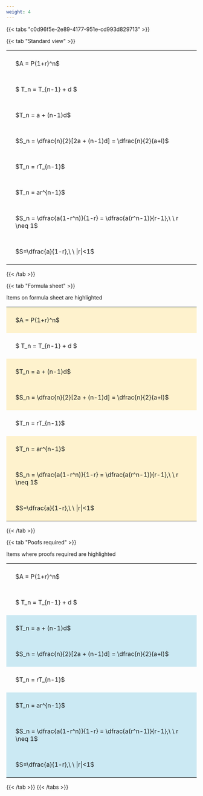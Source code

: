 ```yaml
---
weight: 4
---
```


{{< tabs "c0d96f5e-2e89-4177-951e-cd993d829713" >}}

{{< tab "Standard view" >}}

<style type="text/css">
#T_db45c th.col_heading {
  text-align: left;
  font-size: 1em;
}
#T_db45c td {
  text-align: left;
  font-size: 1em;
  padding: 1.5em;
}
</style>
<table id="T_db45c">
  <thead>
  </thead>
  <tbody>
    <tr>
      <td id="T_db45c_row0_col0" class="data row0 col0" >$A = P(1+r)^n$</td>
    </tr>
    <tr>
      <td id="T_db45c_row1_col0" class="data row1 col0" >$ T_n = T_{n-1} + d $</td>
    </tr>
    <tr>
      <td id="T_db45c_row2_col0" class="data row2 col0" >$T_n = a + (n-1)d$</td>
    </tr>
    <tr>
      <td id="T_db45c_row3_col0" class="data row3 col0" >$S_n = \dfrac{n}{2}[2a + (n-1)d] = \dfrac{n}{2}(a+l)$</td>
    </tr>
    <tr>
      <td id="T_db45c_row4_col0" class="data row4 col0" >$T_n = rT_{n-1}$</td>
    </tr>
    <tr>
      <td id="T_db45c_row5_col0" class="data row5 col0" >$T_n = ar^{n-1}$</td>
    </tr>
    <tr>
      <td id="T_db45c_row6_col0" class="data row6 col0" >$S_n = \dfrac{a(1-r^n)}{1-r} = \dfrac{a(r^n-1)}{r-1},\ \  r \neq 1$</td>
    </tr>
    <tr>
      <td id="T_db45c_row7_col0" class="data row7 col0" >$S=\dfrac{a}{1-r},\ \ |r|<1$</td>
    </tr>
  </tbody>
</table>
{{< /tab >}}

{{< tab "Formula sheet" >}}

Items on formula sheet are highlighted 
<br>
<style type="text/css">
#T_16be1 th.col_heading {
  text-align: left;
  font-size: 1em;
}
#T_16be1 td {
  text-align: left;
  font-size: 1em;
  padding: 1.5em;
}
#T_16be1_row0_col0, #T_16be1_row2_col0, #T_16be1_row3_col0, #T_16be1_row5_col0, #T_16be1_row6_col0, #T_16be1_row7_col0 {
  background-color: rgba(255,194,10, 0.2);
}
#T_16be1_row1_col0, #T_16be1_row4_col0 {
  background-color: rgba(0,0,0,0);
}
</style>
<table id="T_16be1">
  <thead>
  </thead>
  <tbody>
    <tr>
      <td id="T_16be1_row0_col0" class="data row0 col0" >$A = P(1+r)^n$</td>
    </tr>
    <tr>
      <td id="T_16be1_row1_col0" class="data row1 col0" >$ T_n = T_{n-1} + d $</td>
    </tr>
    <tr>
      <td id="T_16be1_row2_col0" class="data row2 col0" >$T_n = a + (n-1)d$</td>
    </tr>
    <tr>
      <td id="T_16be1_row3_col0" class="data row3 col0" >$S_n = \dfrac{n}{2}[2a + (n-1)d] = \dfrac{n}{2}(a+l)$</td>
    </tr>
    <tr>
      <td id="T_16be1_row4_col0" class="data row4 col0" >$T_n = rT_{n-1}$</td>
    </tr>
    <tr>
      <td id="T_16be1_row5_col0" class="data row5 col0" >$T_n = ar^{n-1}$</td>
    </tr>
    <tr>
      <td id="T_16be1_row6_col0" class="data row6 col0" >$S_n = \dfrac{a(1-r^n)}{1-r} = \dfrac{a(r^n-1)}{r-1},\ \  r \neq 1$</td>
    </tr>
    <tr>
      <td id="T_16be1_row7_col0" class="data row7 col0" >$S=\dfrac{a}{1-r},\ \ |r|<1$</td>
    </tr>
  </tbody>
</table>
{{< /tab >}}

{{< tab "Poofs required" >}}

Items where proofs required are highlighted 
<br>
<style type="text/css">
#T_bf622 th.col_heading {
  text-align: left;
  font-size: 1em;
}
#T_bf622 td {
  text-align: left;
  font-size: 1em;
  padding: 1.5em;
}
#T_bf622_row0_col0, #T_bf622_row1_col0, #T_bf622_row4_col0 {
  background-color: rgba(0,0,0,0);
}
#T_bf622_row2_col0, #T_bf622_row3_col0, #T_bf622_row5_col0, #T_bf622_row6_col0, #T_bf622_row7_col0 {
  background-color: rgba(0,150,200, 0.2);
}
</style>
<table id="T_bf622">
  <thead>
  </thead>
  <tbody>
    <tr>
      <td id="T_bf622_row0_col0" class="data row0 col0" >$A = P(1+r)^n$</td>
    </tr>
    <tr>
      <td id="T_bf622_row1_col0" class="data row1 col0" >$ T_n = T_{n-1} + d $</td>
    </tr>
    <tr>
      <td id="T_bf622_row2_col0" class="data row2 col0" >$T_n = a + (n-1)d$</td>
    </tr>
    <tr>
      <td id="T_bf622_row3_col0" class="data row3 col0" >$S_n = \dfrac{n}{2}[2a + (n-1)d] = \dfrac{n}{2}(a+l)$</td>
    </tr>
    <tr>
      <td id="T_bf622_row4_col0" class="data row4 col0" >$T_n = rT_{n-1}$</td>
    </tr>
    <tr>
      <td id="T_bf622_row5_col0" class="data row5 col0" >$T_n = ar^{n-1}$</td>
    </tr>
    <tr>
      <td id="T_bf622_row6_col0" class="data row6 col0" >$S_n = \dfrac{a(1-r^n)}{1-r} = \dfrac{a(r^n-1)}{r-1},\ \  r \neq 1$</td>
    </tr>
    <tr>
      <td id="T_bf622_row7_col0" class="data row7 col0" >$S=\dfrac{a}{1-r},\ \ |r|<1$</td>
    </tr>
  </tbody>
</table>
{{< /tab >}}
{{< /tabs >}}